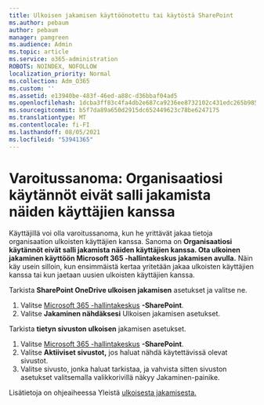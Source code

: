 ```yaml
---
title: Ulkoisen jakamisen käyttöönotettu tai käytöstä SharePoint
ms.author: pebaum
author: pebaum
manager: pamgreen
ms.audience: Admin
ms.topic: article
ms.service: o365-administration
ROBOTS: NOINDEX, NOFOLLOW
localization_priority: Normal
ms.collection: Adm_O365
ms.custom: ''
ms.assetid: e13940be-483f-46ed-a88c-d36bbaf04ad5
ms.openlocfilehash: 1dcba3ff83c4fa4db2e687ca9236ee8732102c431edc265b9856c94c126708d9
ms.sourcegitcommit: b5f7da89a650d2915dc652449623c78be6247175
ms.translationtype: MT
ms.contentlocale: fi-FI
ms.lasthandoff: 08/05/2021
ms.locfileid: "53941365"
---
```

# <a name="warning-message-your-organizations-policies-dont-allow-you-to-share-with-these-users"></a>Varoitussanoma: Organisaatiosi käytännöt eivät salli jakamista näiden käyttäjien kanssa

Käyttäjillä voi olla varoitussanoma, kun he yrittävät jakaa tietoja organisaation ulkoisten käyttäjien kanssa. Sanoma on **Organisaatiosi käytännöt eivät salli jakamista näiden käyttäjien kanssa. Ota ulkoinen jakaminen käyttöön Microsoft 365 -hallintakeskus jakamisen avulla.** Näin käy usein silloin, kun ensimmäistä kertaa yritetään jakaa ulkoisten käyttäjien kanssa tai kun jaetaan uusien ulkoisten käyttäjien kanssa.

Tarkista **SharePoint OneDrive ulkoisen jakamisen** asetukset ja valitse ne.

1. Valitse [Microsoft 365 -hallintakeskus](https://admin.microsoft.com/AdminPortal/Home#/homepage">https://admin.microsoft.com/) **-SharePoint**.
3. Valitse **Jakaminen nähdäksesi** Ulkoisen jakamisen asetukset.

Tarkista **tietyn sivuston ulkoisen** jakamisen asetukset.

1. Valitse [Microsoft 365 -hallintakeskus](https://admin.microsoft.com/AdminPortal/Home#/homepage">https://admin.microsoft.com/) **-SharePoint**.
2. Valitse **Aktiiviset sivustot,** jos haluat nähdä käytettävissä olevat sivustot.
3. Valitse sivusto, jonka haluat tarkistaa,  ja vahvista sitten sivuston asetukset valitsemalla valikkorivillä näkyy Jakaminen-painike.

Lisätietoja on ohjeaiheessa Yleistä [ulkoisesta jakamisesta.](https://docs.microsoft.com/sharepoint/external-sharing-overview)